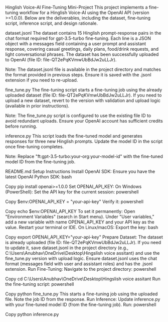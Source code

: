 Hinglish Voice-AI Fine-Tuning Mini-Project
This project implements a fine-tuning workflow for a Hinglish Voice-AI using the OpenAI API (version >=1.0.0). Below are the deliverables, including the dataset, fine-tuning script, inference script, and design rationale.

dataset.jsonl
The dataset contains 15 Hinglish prompt-response pairs in the chat format required for gpt-3.5-turbo fine-tuning. Each line is a JSON object with a messages field containing a user prompt and assistant response, covering casual greetings, daily plans, food/drink requests, and light conversational phrases. The dataset has been successfully uploaded to OpenAI (file ID: file-QT2ePqKVmwUbBdJw2uLLJr).

Note: The dataset.jsonl file is available in the project directory and matches the format provided in previous steps. Ensure it is saved with the .jsonl extension if you need to re-upload.

fine_tune.py
The fine-tuning script starts a fine-tuning job using the already uploaded dataset (file ID: file-QT2ePqKVmwUbBdJw2uLLJr). If you need to upload a new dataset, revert to the version with validation and upload logic (available in prior instructions).

Note: The fine_tune.py script is configured to use the existing file ID to avoid redundant uploads. Ensure your OpenAI account has sufficient credits before running.

inference.py
This script loads the fine-tuned model and generates responses for three new Hinglish prompts. Update the model ID in the script once fine-tuning completes.

Note: Replace "ft:gpt-3.5-turbo:your-org:your-model-id" with the fine-tuned model ID from the fine-tuning job.

README.md
Setup Instructions
Install OpenAI SDK: Ensure you have the latest OpenAI Python SDK:
bash

Copy
pip install openai>=1.0.0
Set OPENAI_API_KEY:
On Windows (PowerShell): Set the API key for the current session:
powershell

Copy
$env:OPENAI_API_KEY = "your-api-key"
Verify it:
powershell

Copy
echo $env:OPENAI_API_KEY
To set it permanently:
Open "Environment Variables" (search in Start menu).
Under "User variables," add a new variable with name OPENAI_API_KEY and your API key as the value.
Restart your terminal or IDE.
On Linux/macOS: Export the key:
bash

Copy
export OPENAI_API_KEY="your-api-key"
Prepare Dataset:
The dataset is already uploaded (file ID: file-QT2ePqKVmwUbBdJw2uLLJr). If you need to update it, save dataset.jsonl in the project directory (e.g., C:\Users\Anubhav\OneDrive\Desktop\Hingslish voice assitant) and use the fine_tune.py version with upload logic.
Ensure dataset.jsonl uses the chat format (messages field with user and assistant roles) and has the .jsonl extension.
Run Fine-Tuning:
Navigate to the project directory:
powershell

Copy
cd C:\Users\Anubhav\OneDrive\Desktop\Hingslish voice assitant
Run the fine-tuning script:
powershell

Copy
python fine_tune.py
This starts a fine-tuning job using the uploaded file. Note the job ID from the response.
Run Inference:
Update inference.py with your fine-tuned model ID (from the fine-tuning job).
Run:
powershell

Copy
python inference.py